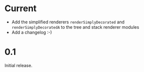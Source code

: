 # Current

- Add the simplified renderers `renderSimplyDecorated` and
  `renderSimplyDecoratedA` to the tree and stack renderer modules
- Add a changelog :-)

# 0.1

Initial release.
